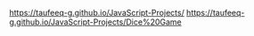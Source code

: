 https://taufeeq-g.github.io/JavaScript-Projects/
https://taufeeq-g.github.io/JavaScript-Projects/Dice%20Game
